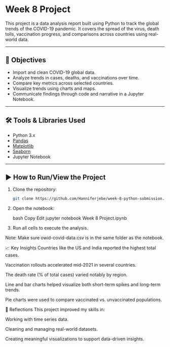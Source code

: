 # Week 8 Project

This project is a data analysis report built using Python to track the global trends of the COVID-19 pandemic. It covers the spread of the virus, death tolls, vaccination progress, and comparisons across countries using real-world data.

---

## 📌 Objectives

- Import and clean COVID-19 global data.
- Analyze trends in cases, deaths, and vaccinations over time.
- Compare key metrics across selected countries.
- Visualize trends using charts and maps.
- Communicate findings through code and narrative in a Jupyter Notebook.

---

## 🛠️ Tools & Libraries Used

- Python 3.x
- [Pandas](https://pandas.pydata.org/)
- [Matplotlib](https://matplotlib.org/)
- [Seaborn](https://seaborn.pydata.org/)
- Jupyter Notebook

---

## ▶️ How to Run/View the Project

1. Clone the repository:
   ```bash
   git clone https://github.com/Hanniferjebe/week-8-python-submission.git

2. Open the notebook:

   bash
   Copy
   Edit
   jupyter notebook Week 8 Project.ipynb

3. Run all cells to execute the analysis.

Note: Make sure owid-covid-data.csv is in the same folder as the notebook.

📈 Key Insights
Countries like the US and India reported the highest total cases.

Vaccination rollouts accelerated mid-2021 in several countries.

The death rate (% of total cases) varied notably by region.

Line and bar charts helped visualize both short-term spikes and long-term trends.

Pie charts were used to compare vaccinated vs. unvaccinated populations.

📌 Reflections
This project improved my skills in:

Working with time series data.

Cleaning and managing real-world datasets.

Creating meaningful visualizations to support data-driven insights.

